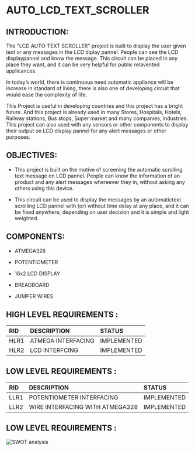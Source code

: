 #  AUTO_LCD_TEXT_SCROLLER

## INTRODUCTION:

The "LCD AUTO-TEXT SCROLLER" project is built to display the user given text or any messages in the LCD diplay pannel. People can see the LCD displaypannel and know the message. This circuit can be placed in any place they want, and it can be very helpful for public relavented applicances.

In today’s world, there is continuous need automatic appliance will be increase in standard of living, there is also one of developing circuit that would ease the complexity of life. 

This Project is useful in developing countries and this project has a bright future.
And this project is already used in many Stores, Hospitals, Hotels, Railway stations, Bus stops, Super market and many companies, industries. This project can also used with any sensors or other components to display their output on LCD display pannel for any alert messages or other purposes.

## OBJECTIVES:

* This project is built on the motive of screening the automatic scrolling text message on LCD pannel. People can know the information of an product and any alert messages whereever they in, without asking any others using this device. 

* This circuit can be used to display the messages by an automatictext scrolling LCD pannel with (or) without time delay at any place, and it can be fixed anywhere, depending on user decision and it is simple and light weighted.

## COMPONENTS:

* ATMEGA328

* POTENTIOMETER

* 16x2 LCD DISPLAY

* BREADBOARD

* JUMPER WIRES

## HIGH LEVEL REQUIREMENTS :

|RID|DESCRIPTION|STATUS|
|:--|:----------|:-----|
|HLR1|ATMEGA INTERFACING|IMPLEMENTED|
|HLR2|LCD INTERFCING|IMPLEMENTED|

## LOW LEVEL REQUIREMENTS :

|RID|DESCRIPTION|STATUS|
|:--|:----------|:-----|
|LLR1| POTENTIOMETER INTERFACING | IMPLEMENTED|
|LLR2|WIRE INTERFACING WITH ATMEGA328| IMPLEMENTED|

## LOW LEVEL REQUIREMENTS :

![SWOT analysis](https://user-images.githubusercontent.com/102603354/164971940-ee671040-b9c7-46eb-8d75-4009a81ce500.jpeg)
